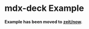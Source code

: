 # mdx-deck Example

#### Example has been moved to [zeit/now](https://github.com/zeit/now/tree/master/examples/mdx-deck).
